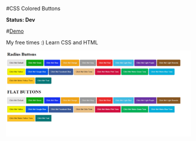 #CSS Colored Buttons

**Status: Dev**

#[Demo](http://aligoren.github.io/buttons/)

My free times :) Learn CSS and HTML

![now.png](now.png)
